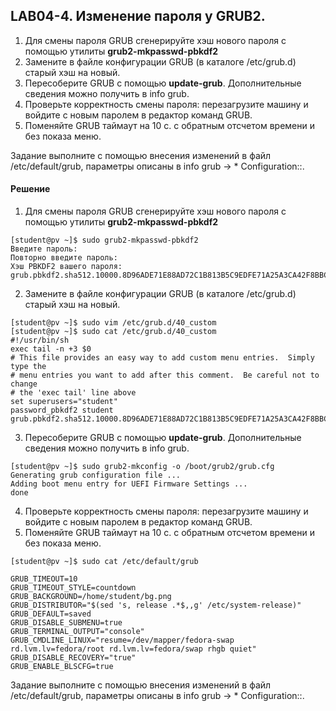 ## LAB04-4. Изменение пароля у GRUB2.

1. Для смены пароля GRUB сгенерируйте хэш нового пароля с помощью
утилиты **grub2-mkpasswd-pbkdf2** 
2. Замените в файле конфигурации GRUB (в
каталоге /etc/grub.d) старый хэш на новый. 
3. Пересоберите GRUB с помощью **update-grub**. 
Дополнительные сведения можно получить в info grub.
4. Проверьте корректность смены пароля: перезагрузите машину и войдите с новым паролем в редактор команд GRUB.
5. Поменяйте GRUB таймаут на 10 c. с обратным отсчетом времени и без показа меню.

Задание выполните с помощью внесения изменений в файл /etc/default/grub, параметры описаны в info grub → * Configuration::.

#### Решение
1. Для смены пароля GRUB сгенерируйте хэш нового пароля с помощью
утилиты **grub2-mkpasswd-pbkdf2**

```console
[student@pv ~]$ sudo grub2-mkpasswd-pbkdf2
Введите пароль:
Повторно введите пароль:
Хэш PBKDF2 вашего пароля: grub.pbkdf2.sha512.10000.8D96ADE71E88AD72C1B813B5C9EDFE71A25A3CA42F8BBCB909319F3BB80DF11B2D553D3FB97B7F2A78FA616F48BE8624110D5741BBF5C9462579762658BB8BD8.292FCC22E8FF78B618272DC2C75034B4C8376C5A9BE6E2A36321AB6BA0C3B7D1A72D5F84531CE21F8FDF4944133AC6F13005315A0E7F1074843220E8E808538D
```

2. Замените в файле конфигурации GRUB (в
каталоге /etc/grub.d) старый хэш на новый. 

```console
[student@pv ~]$ sudo vim /etc/grub.d/40_custom
[student@pv ~]$ sudo cat /etc/grub.d/40_custom
#!/usr/bin/sh
exec tail -n +3 $0
# This file provides an easy way to add custom menu entries.  Simply type the
# menu entries you want to add after this comment.  Be careful not to change
# the 'exec tail' line above
set superusers="student"
password_pbkdf2 student grub.pbkdf2.sha512.10000.8D96ADE71E88AD72C1B813B5C9EDFE71A25A3CA42F8BBCB909319F3BB80DF11B2D553D3FB97B7F2A78FA616F48BE8624110D5741BBF5C9462579762658BB8BD8.292FCC22E8FF78B618272DC2C75034B4C8376C5A9BE6E2A36321AB6BA0C3B7D1A72D5F84531CE21F8FDF4944133AC6F13005315A0E7F1074843220E8E808538D
```

3. Пересоберите GRUB с помощью **update-grub**. 
Дополнительные сведения можно получить в info grub.

```console
[student@pv ~]$ sudo grub2-mkconfig -o /boot/grub2/grub.cfg
Generating grub configuration file ...
Adding boot menu entry for UEFI Firmware Settings ...
done
```

4. Проверьте корректность смены пароля: перезагрузите машину и войдите с новым паролем в редактор команд GRUB.
5. Поменяйте GRUB таймаут на 10 c. с обратным отсчетом времени и без показа меню.
```console
[student@pv ~]$ sudo cat /etc/default/grub

GRUB_TIMEOUT=10
GRUB_TIMEOUT_STYLE=countdown
GRUB_BACKGROUND=/home/student/bg.png
GRUB_DISTRIBUTOR="$(sed 's, release .*$,,g' /etc/system-release)"
GRUB_DEFAULT=saved
GRUB_DISABLE_SUBMENU=true
GRUB_TERMINAL_OUTPUT="console"
GRUB_CMDLINE_LINUX="resume=/dev/mapper/fedora-swap rd.lvm.lv=fedora/root rd.lvm.lv=fedora/swap rhgb quiet"
GRUB_DISABLE_RECOVERY="true"
GRUB_ENABLE_BLSCFG=true
```
Задание выполните с помощью внесения изменений в файл /etc/default/grub,
параметры описаны в info grub → * Configuration::.